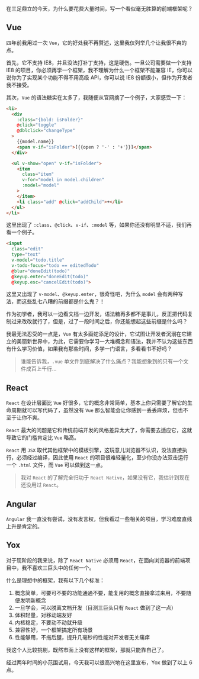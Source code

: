 在三足鼎立的今天，为什么要花费大量时间，写一个看似毫无胜算的前端框架呢？

## Vue

四年前我用过一次 `Vue`，它的好处我不再赘述，这里我仅列举几个让我很不爽的点。

首先，它不支持 IE8，并且没法打补丁支持，这是硬伤。一旦公司需要做一个支持 IE8 的项目，你必须再学一个框架，我不理解为什么一个框架不能兼容 IE，你可以说你为了实现某个功能不得不用高级 API，你可以说 IE8 份额很小，但作为开发者我不接受。

其次，`Vue` 的语法糖实在太多了，我随便从官网摘了一个例子，大家感受一下：

```html
<li>
  <div
    :class="{bold: isFolder}"
    @click="toggle"
    @dblclick="changeType"
  >
    {{model.name}}
    <span v-if="isFolder">[{{open ? '-' : '+'}}]</span>
  </div>

  <ul v-show="open" v-if="isFolder">
    <item
      class="item"
      v-for="model in model.children"
      :model="model"
    >
    </item>
    <li class="add" @click="addChild">+</li>
  </ul>
</li>
```

这里出现了 `:class`、`@click`、`v-if`、`:model` 等，如果你还没有明显不适，我们再看一个例子。

```html
<input
  class="edit"
  type="text"
  v-model="todo.title"
  v-todo-focus="todo == editedTodo"
  @blur="doneEdit(todo)"
  @keyup.enter="doneEdit(todo)"
  @keyup.esc="cancelEdit(todo)">
```

这里又出现了 `v-model`、`@keyup.enter`，很奇怪吧，为什么 `model` 会有两种写法，而这些乱七八糟的前缀都是什么鬼？！

作为初学者，我可以一边看文档一边开发，语法糖再多都不是事儿，反正把代码复制过来改改就行了，但是，过了一段时间之后，你还能想起这些前缀是什么吗？

我最无法忍受的一点是，`Vue` 有太多画蛇添足的设计，它试图让开发者沉溺在它建立的美丽新世界中，为此，它需要你学习一大堆概念和语法，我并不认为这些东西有什么学习价值，如果我有那些时间，多学一门语言，多看看书不好吗？

> 谁能告诉我，`.vue` 单文件到底解决了什么痛点？我能想象到的只有一个文件成百上千行...

## React

`React` 在设计层面比 `Vue` 好很多，它的概念非常简单，基本上你只需要了解它的生命周期就可以写代码了，虽然没有 `Vue` 那么智能会让你感到一丢丢麻烦，但也不至于让你不爽。

`React` 最大的问题是它和传统前端开发的风格差异太大了，你需要去适应它，这就导致它的门槛肯定比 `Vue` 略高。

`React` 用 `JSX` 取代其他框架中的模板引擎，这玩意儿浏览器不认识，没法直接执行，必须经过编译，因此使用 `React` 的项目很难轻量化，至少你没办法双击运行一个 `.html` 文件，而 `Vue` 可以做到这一点。

> 我对 `React` 的了解完全归功于 `React Native`，如果没有它，我估计到现在还没用过 `React`。

## Angular

`Angular` 我一直没有尝试，没有发言权，但我看过一些相关的项目，学习难度直线上升是肯定的。

## Yox

对于现阶段的我来说，除了 `React Native` 必须用 `React`，在面向浏览器的前端项目中，我不喜欢三巨头中的任何一个。

什么是理想中的框架，我有以下几个标准：

1. 概念简单，可要可不要的功能通通不要，能复用的概念直接拿过来用，不要随便发明新概念
2. 一旦学会，可以脱离文档开发（目测三巨头只有 `React` 做到了这一点）
3. 体积轻量，对移动端友好
4. 内核稳定，不要动不动就升级
5. 兼容性好，一个框架搞定所有场景
6. 性能够用，不拖后腿，提升几毫秒的性能对开发者无关痛痒

我这个人比较挑剔，既然市面上没有这样的框架，那就只能靠自己了。

经过两年时间的小范围试用，今天我可以很高兴地在这里宣布，Yox 做到了以上 6 点。